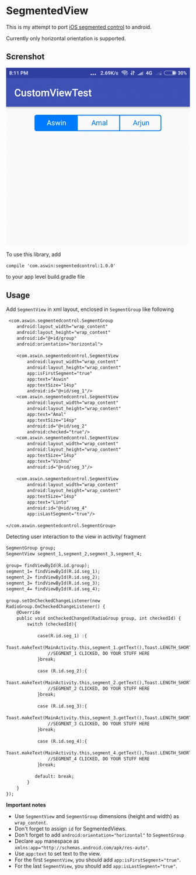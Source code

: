 # SegmentedView

This is my attempt to port [iOS segmented control](https://developer.apple.com/ios/human-interface-guidelines/controls/segmented-controls/) to android.

Currently only horizontal orientation is supported.

## Screnshot 

![](https://raw.githubusercontent.com/AswinpAshok/SegmentedView/master/ScreenShot/Screenshot.jpg
)

To use this library, add

    compile 'com.aswin:segmentedcontrol:1.0.0'
    
 to your app level build.gradle file
 
 ## Usage
 
 Add `SegmentView` in xml layout, enclosed in `SegmentGroup` like following
 
     <com.aswin.segmentedcontrol.SegmentGroup
        android:layout_width="wrap_content"
        android:layout_height="wrap_content"
        android:id="@+id/group"
        android:orientation="horizontal">

        <com.aswin.segmentedcontrol.SegmentView
            android:layout_width="wrap_content"
            android:layout_height="wrap_content"
            app:isFirstSegment="true"
            app:text="Aswin"
            app:textSize="14sp"
            android:id="@+id/seg_1"/>
        <com.aswin.segmentedcontrol.SegmentView
            android:layout_width="wrap_content"
            android:layout_height="wrap_content"
            app:text="Amal"
            app:textSize="14sp"
            android:id="@+id/seg_2"
            android:checked="true"/>
        <com.aswin.segmentedcontrol.SegmentView
            android:layout_width="wrap_content"
            android:layout_height="wrap_content"
            app:textSize="14sp"
            app:text="Vishnu"
            android:id="@+id/seg_3"/>

        <com.aswin.segmentedcontrol.SegmentView
            android:layout_width="wrap_content"
            android:layout_height="wrap_content"
            app:textSize="14sp"
            app:text="Linto"
            android:id="@+id/seg_4"
            app:isLastSegment="true"/>

    </com.aswin.segmentedcontrol.SegmentGroup>
    
 Detecting user interaction to the view in activity/ fragment
 
    SegmentGroup group;
    SegmentView segment_1,segment_2,segment_3,segment_4;
       
    group= findViewById(R.id.group);
    segment_1= findViewById(R.id.seg_1);
    segment_2= findViewById(R.id.seg_2);
    segment_3= findViewById(R.id.seg_3);
    segment_4= findViewById(R.id.seg_4);
    
    group.setOnCheckedChangeListener(new RadioGroup.OnCheckedChangeListener() {
        @Override
        public void onCheckedChanged(RadioGroup group, int checkedId) {
            switch (checkedId){
            
                case(R.id.seg_1) :{
                    Toast.makeText(MainActivity.this,segment_1.getText(),Toast.LENGTH_SHORT).show();
                    //SEGMENT_1 CLICKED, DO YOUR STUFF HERE
                }break;
                   
                case (R.id.seg_2):{
                    Toast.makeText(MainActivity.this,segment_2.getText(),Toast.LENGTH_SHORT).show();
                    //SEGMENT_2 CLICKED, DO YOUR STUFF HERE
                }break;
                
                case (R.id.seg_3):{
                    Toast.makeText(MainActivity.this,segment_3.getText(),Toast.LENGTH_SHORT).show();
                    //SEGMENT_3 CLICKED, DO YOUR STUFF HERE
                }break;
                
                case (R.id.seg_4):{
                    Toast.makeText(MainActivity.this,segment_4.getText(),Toast.LENGTH_SHORT).show();
                    //SEGMENT_4 CLICKED, DO YOUR STUFF HERE
                }break;
                   
               default: break;
            }
        }
    });
    
**Important notes**
* Use `SegmentView` and `SegmentGroup` dimensions (height and width) as `wrap_content`.
* Don't forget to assign `id` for SegmentedViews.
* Don't forget to add `android:orientation="horizontal"` to `SegmentGroup`
* Declare `app` manespace as `xmlns:app="http://schemas.android.com/apk/res-auto"`.
* Use `app:text` to set text to the view.
* For the first `SegmentView`, you should add `app:isFirstSegment="true"`.
* For the last `SegmentView`, you should add `app:isLastSegment="true"`.



